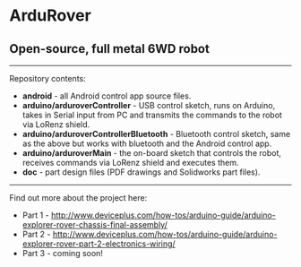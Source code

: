 # ArduRover

## Open-source, full metal 6WD robot

---

Repository contents:
* **android** - all Android control app source files.
* **arduino/arduroverController** - USB control sketch, runs on Arduino, takes in Serial input from PC and transmits the commands to the robot via LoRenz shield.
* **arduino/arduroverControllerBluetooth** - Bluetooth control sketch, same as the above but works with bluetooth and the Android control app.
* **arduino/arduroverMain** - the on-board sketch that controls the robot, receives commands via LoRenz shield and executes them.
* **doc** - part design files (PDF drawings and Solidworks part files).

---

Find out more about the project here:
* Part 1 - <http://www.deviceplus.com/how-tos/arduino-guide/arduino-explorer-rover-chassis-final-assembly/>
* Part 2 - <http://www.deviceplus.com/how-tos/arduino-guide/arduino-explorer-rover-part-2-electronics-wiring/>
* Part 3 - coming soon!
